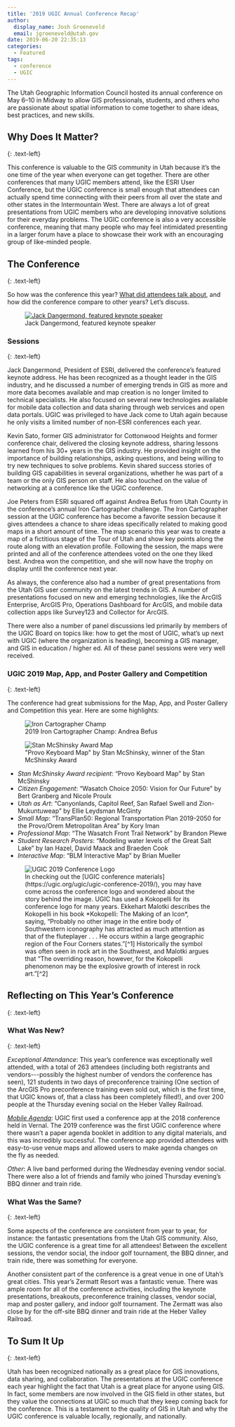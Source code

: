 ```yaml
---
title: '2019 UGIC Annual Conference Recap'
author:
  display_name: Josh Groeneveld
  email: jgroeneveld@utah.gov
date: 2019-06-20 22:35:13
categories:
  - Featured
tags:
  - conference
  - UGIC
---
```


The Utah Geographic Information Council hosted its annual conference on May 6–10 in Midway to allow GIS professionals, students, and others who are passionate about spatial information to come together to share ideas, best practices, and new skills.      

## Why Does It Matter?
{: .text-left}

This conference is valuable to the GIS community in Utah because it’s the one time of the year when everyone can get together. There are other conferences that many UGIC members attend, like the ESRI User Conference, but the UGIC conference is small enough that attendees can actually spend time connecting with their peers from all over the state and other states in the Intermountain West. There are always a lot of great presentations from UGIC members who are developing innovative solutions for their everyday problems. The UGIC conference is also a very accessible conference, meaning that many people who may feel intimidated presenting in a larger forum have a place to showcase their work with an encouraging group of like-minded people.

## The Conference
{: .text-left}

So how was the conference this year? [What did attendees talk about](https://drive.google.com/drive/u/0/folders/14svh-48imju91bsyYcB1zw2yRdy9w8fW), and how did the conference compare to other years? Let’s discuss.  

<figure class="caption caption--right">
  <a href="{{ "/images/JackDangermondFeaturedKeynote.jpg" | prepend: site.baseurl }}" title="click to see the full sized image">
    <img class="caption__image" src="{{ "/images/JackDangermondFeaturedKeynote.jpg" | prepend: site.baseurl }}" alt="Jack Dangermond, featured keynote speaker">
  </a>
  <figcaption class="caption__text" markdown="span">Jack Dangermond, featured keynote speaker</figcaption>
</figure>

### Sessions
{: .text-left}

Jack Dangermond, President of ESRI, delivered the conference’s featured keynote address. He has been recognized as a thought leader in the GIS industry, and he discussed a number of emerging trends in GIS as more and more data becomes available and map creation is no longer limited to technical specialists.  He also focused on several new technologies available for mobile data collection and data sharing through web services and open data portals. UGIC was privileged to have Jack come to Utah again because he only visits a limited number of non-ESRI conferences each year.

Kevin Sato, former GIS administrator for Cottonwood Heights and former conference chair, delivered the closing keynote address, sharing lessons learned from his 30+ years in the GIS industry. He provided insight on the importance of building relationships, asking questions, and being willing to try new techniques to solve problems. Kevin shared success stories of building GIS capabilities in several organizations, whether he was part of a team or the only GIS person on staff. He also touched on the value of networking at a conference like the UGIC conference.

Joe Peters from ESRI squared off against Andrea Befus from Utah County in the conference’s annual Iron Cartographer challenge. The Iron Cartographer session at the UGIC conference has become a favorite session because it gives attendees a chance to share ideas specifically related to making good maps in a short amount of time. The map scenario this year was to create a map of a fictitious stage of the Tour of Utah and show key points along the route along with an elevation profile. Following the session, the maps were printed and all of the conference attendees voted on the one they liked best. Andrea won the competition, and she will now have the trophy on display until the conference next year.

As always, the conference also had a number of great presentations from the Utah GIS user community on the latest trends in GIS. A number of presentations focused on new and emerging technologies, like the ArcGIS Enterprise, ArcGIS Pro, Operations Dashboard for ArcGIS, and mobile data collection apps like Survey123 and Collector for ArcGIS.

There were also a number of panel discussions led primarily by members of the UGIC Board on topics like: how to get the most of UGIC, what’s up next with UGIC (where the organization is heading), becoming a GIS manager, and GIS in education / higher ed. All of these panel sessions were very well received.

### UGIC 2019 Map, App, and Poster Gallery and Competition
{: .text-left}

The conference had great submissions for the Map, App, and Poster Gallery and Competition this year. Here are some highlights: 

<figure class="caption caption--right">
  <img class="caption__image" src="{{ "/images/IronCartographerChamp.jpg" | prepend: site.baseurl }}" alt="Iron Cartographer Champ" />
  <figcaption class="caption__text" markdown="span">2019 Iron Cartographer Champ: Andrea Befus</figcaption>
</figure>

<figure class="caption caption--right">
  <img class="caption__image" src="{{ "/images/StanMcShinskyAwardMap.jpg" | prepend: site.baseurl }}" alt="Stan McShinsky Award Map" />
  <figcaption class="caption__text">"Provo Keyboard Map" by Stan McShinsky, winner of the Stan McShinsky Award</figcaption>
</figure>

- _Stan McShinsky Award recipient_: “Provo Keyboard Map” by Stan McShinsky  
- _Citizen Engagement_: “Wasatch Choice 2050: Vision for Our Future” by Bert Granberg and Nicole Proulx  
- _Utah as Art_: “Canyonlands, Capitol Reef, San Rafael Swell and Zion-Mukuntuweap” by Ellie Leydsman McGinty  
- _Small Map_: “TransPlan50: Regional Transportation Plan 2019-2050 for the Provo/Orem Metropolitan Area” by Kory Iman  
- _Professional Map_: “The Wasatch Front Trail Network” by Brandon Plewe  
- _Student Research Posters_: “Modeling water levels of the Great Salt Lake” by Ian Hazel, David Maack and Braeden Cook  
- _Interactive Map_: “BLM Interactive Map” by Brian Mueller  

<figure class="caption caption--right">
  <img class="caption__image" src="{{ "/images/UGICConferenceLogo.jpg" | prepend: site.baseurl }}" alt="UGIC 2019 Conference Logo" />
  <figcaption class="caption__text text-left" markdown="span">In checking out the [UGIC conference materials](https://ugic.org/ugic/ugic-conference-2019/), you may have come across the conference logo and wondered about the story behind the image. UGIC has used a Kokopelli for its conference logo for many years. Ekkehart Malotki describes the Kokopelli in his book *Kokopelli: The Making of an Icon*, saying, “Probably no other image in the entire body of Southwestern iconography has attracted as much attention as that of the fluteplayer . . . He occurs within a large geographic region of the Four Corners states.”[^1] Historically the symbol was often seen in rock art in the Southwest, and Malotki argues that “The overriding reason, however, for the Kokopelli phenomenon may be the explosive growth of interest in rock art.”[^2]</figcaption>
</figure>

## Reflecting on This Year’s Conference 
{: .text-left}

### What Was New? 
{: .text-left}

*Exceptional Attendance*: This year’s conference was exceptionally well attended, with a total of 263 attendees (including both registrants and vendors---possibly the highest number of vendors the conference has seen), 121 students in two days of preconference training (One section of the ArcGIS Pro preconference training even sold out, which is the first time, that UGIC knows of, that a class has been completely filled!), and over 200 people at the Thursday evening social on the Heber Valley Railroad. 

[_Mobile Agenda_](https://website.webmobi.com/ugic2019): UGIC first used a conference app at the 2018 conference held in Vernal. The 2019 conference was the first UGIC conference where there wasn’t a paper agenda booklet in addition to any digital materials, and this was incredibly successful. The conference app provided attendees with easy-to-use venue maps and allowed users to make agenda changes on the fly as needed. 

_Other_: A live band performed during the Wednesday evening vendor social. There were also a lot of friends and family who joined Thursday evening’s BBQ dinner and train ride.

### What Was the Same?
{: .text-left}

Some aspects of the conference are consistent from year to year, for instance: the fantastic presentations from the Utah GIS community. Also, the UGIC conference is a great time for all attendees! Between the excellent sessions, the vendor social, the indoor golf tournament, the BBQ dinner, and train ride, there was something for everyone. 

Another consistent part of the conference is a great venue in one of Utah’s great cities. This year’s Zermatt Resort was a fantastic venue. There was ample room for all of the conference activities, including the keynote presentations, breakouts, preconference training classes, vendor social, map and poster gallery, and indoor golf tournament. The Zermatt was also close by for the off-site BBQ dinner and train ride at the Heber Valley Railroad.

## To Sum It Up
{: .text-left}

Utah has been recognized nationally as a great place for GIS innovations, data sharing, and collaboration.  The presentations at the UGIC conference each year highlight the fact that Utah is a great place for anyone using GIS. In fact, some members are now involved in the GIS field in other states, but they value the connections at UGIC so much that they keep coming back for the conference. This is a testament to the quality of GIS in Utah and why the UGIC conference is valuable locally, regionally, and nationally.

[^1]:  Malotki, Ekkehart. _Kokopelli: The Making of an Icon_. (Lincoln, Nebraska: University of Nebraska Press). p. 1. Accessed via [Google Books](https://books.google.com/books?hl=en&lr=&id=qqOgjiqa7R4C&oi=fnd&pg=PR8&dq=kokopelli&ots=MXUc6Y_0p3&sig=wnVth6vhV-52Jpy4CliANmeSBpA#v=onepage&q=the%20overriding%20reason&f=false) on June 20, 2019. 
[^2]:  Malotki. _Kokopelli: The Making of an Icon_. p 4.
